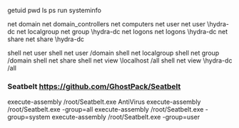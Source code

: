 getuid
pwd
ls
ps
run systeminfo

net domain
net domain_controllers
net computers
net user
net user \\hydra-dc
net localgroup
net group \\hydra-dc
net logons
net logons \\hydra-dc
net share
net share \\hydra-dc

shell net user
shell net user /domain
shell net localgroup
shell net group /domain
shell net share
shell net view \\localhost /all
shell net view \\hydra-dc /all

### Seatbelt https://github.com/GhostPack/Seatbelt
execute-assembly /root/Seatbelt.exe AntiVirus
execute-assembly /root/Seatbelt.exe -group=all
execute-assembly /root/Seatbelt.exe -group=system
execute-assembly /root/Seatbelt.exe -group=user
